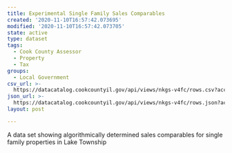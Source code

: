 ```yaml
---
title: Experimental Single Family Sales Comparables
created: '2020-11-10T16:57:42.073695'
modified: '2020-11-10T16:57:42.073705'
state: active
type: dataset
tags:
  - Cook County Assessor
  - Property
  - Tax
groups:
  - Local Government
csv_url: >-
  https://datacatalog.cookcountyil.gov/api/views/nkgs-v4fc/rows.csv?accessType=DOWNLOAD
json_url: >-
  https://datacatalog.cookcountyil.gov/api/views/nkgs-v4fc/rows.json?accessType=DOWNLOAD
layout: post

---
```

A data set showing algorithmically determined sales comparables for single family properties in Lake Township
